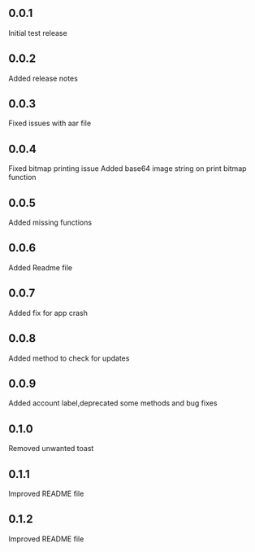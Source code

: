 ## 0.0.1
Initial test release

## 0.0.2
Added release notes

## 0.0.3
Fixed issues with aar file 

## 0.0.4
Fixed bitmap printing issue 
Added base64 image string on print bitmap function

## 0.0.5
Added missing functions 

## 0.0.6
Added Readme file

## 0.0.7
Added fix for app crash

## 0.0.8
Added method to check for updates

## 0.0.9
Added account label,deprecated some methods and bug fixes

## 0.1.0
Removed unwanted toast

## 0.1.1
Improved README file

## 0.1.2
Improved README file



